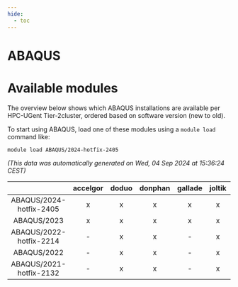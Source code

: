 ```yaml
---
hide:
  - toc
---
```


ABAQUS
======

# Available modules


The overview below shows which ABAQUS installations are available per HPC-UGent Tier-2cluster, ordered based on software version (new to old).

To start using ABAQUS, load one of these modules using a `module load` command like:

```shell
module load ABAQUS/2024-hotfix-2405
```

*(This data was automatically generated on Wed, 04 Sep 2024 at 15:36:24 CEST)*  

| |accelgor|doduo|donphan|gallade|joltik|shinx|skitty|
| :---: | :---: | :---: | :---: | :---: | :---: | :---: | :---: |
|ABAQUS/2024-hotfix-2405|x|x|x|x|x|x|x|
|ABAQUS/2023|x|x|x|x|x|-|x|
|ABAQUS/2022-hotfix-2214|-|x|x|-|x|-|x|
|ABAQUS/2022|-|x|x|-|x|-|x|
|ABAQUS/2021-hotfix-2132|-|x|x|-|x|-|x|
